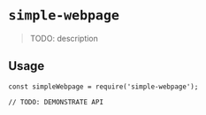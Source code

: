 # `simple-webpage`

> TODO: description

## Usage

```
const simpleWebpage = require('simple-webpage');

// TODO: DEMONSTRATE API
```
